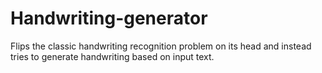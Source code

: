 # Handwriting-generator
Flips the classic handwriting recognition problem on its head and instead tries to generate handwriting based on input text.
